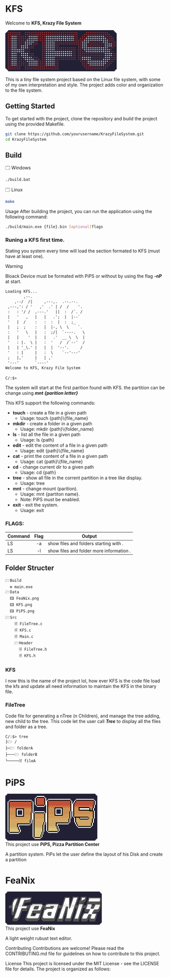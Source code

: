 

# KFS
Welcome to **KFS, Krazy File System**

<img src="Data/KFS.png">

This is a tiny file system project based on the Linux file system, with some of my own interpretation and style. The project adds color and organization to the file system.

## Getting Started

To get started with the project, clone the repository and build the project using the provided Makefile.


```bash
git clone https://github.com/yourusername/KrazyFileSystem.git
cd KrazyFileSystem
```

## Build

🗔 Windows 
```cmd
./build.bat
```
🗔 Linux
```bash
make
```

Usage
After building the project, you can run the application using the following command:

```bash
./build/main.exe {file}.bin [optional]flags
```

### Runing a KFS first time.

Stating you system every time will load the section formated to KFS (must have at least one).

> [!WARNING]
> Bloack Device must be formated with PiPS or without by using the flag **-nP** at start.


```
Loading KFS...
        ,--.
    ,--/  /|     ,---,.  .--.--.
 ,---,': / '   ,'  .' | /  /    '.
 :   : '/ /  ,---.'   ||  :  /`. /
 |   '   ,   |   |   .';  |  |--`
 '   |  /    :   :  :  |  :  ;_
 |   ;  ;    :   |  |-, \  \    `.
 :   '   \   |   :  ;/|  `----.   \
 |   |    '  |   |   .'  __ \  \  |
 '   : |.  \ |   :  '   /  /`--'  /
 |   | '_\.' |   |  |  '--'.     /
 '   : |     |   :  \    `--'---'
 ;   |,'     |   | ,'
 '---'       `----'
Welcome to KFS, Krazy File System

C/:$>
```

The system will start at the first parition found with KFS. the partition can be change using ***mnt {parition letter}***

This KFS support the following commands:

- **touch** - create a file in a given path
  - Usage: touch {path}\\{file_name}
- **mkdir** - create a folder in a given path
  - Usage: mkdir {path}\\{folder_name}
- **ls** - list all the file in a given path
  - Usage: ls {path}
- **edit** - edit the content of a file in a given path
  - Usage: edit {path}\\{file_name}
- **cat** - print the content of a file in a given path
  - Usage: cat {path}\\{file_name}
- **cd** - change current dir to a given path
  - Usage: cd {path}
- **tree** - show all file in the corrent partition in a tree like display.
  - Usage: tree
- **mnt** - change mount (parition).
  - Usage: mnt {partiton name}.
  - Note: PiPS must be enabled.
- **exit** - exit the system.
  - Usage: exit

### FLAGS:

| Command  |  Flag     | Output                                   |
| -------- | :-------: |------------------------------------------|
| LS       | -a        | show files and folders starting with .   |
| LS       | -l        | show files and folder more information . |

## Folder Structer

    🗁Build
      ⚙ main.exe
    🗁Data
      🖽 FeaNix.png
      🖽 KFS.png
      🖽 PiPS.png
    🗁Src
        🗎 FileTree.c
        🗎 KFS.c
        🗎 Main.c 
        🗁Header
          🗎 FileTree.h
          🗎 KFS.h

### KFS

I now this is the name of the project lol, how ever KFS is the code file load the kfs and update all need information to maintain the KFS in the binary file.

### FileTree
Code file for generating a nTree (n Children), and manage the tree adding, new child to the tree.
This code let the user call  ***Tree*** to display all the files and folder as a tree.

```output
C/:$> tree
├🗁 /
├─🗁 folderA
├───🗁 folderB
└─────🗎 fileA
```

# PiPS

<img src="Data/PiPS.png"><br>
This project use **PiPS, Pizza Partition Center**

A partition system. PiPs let the user define the layout of his Disk and create a partition


# FeaNix

<img src="Data/FeaNix.png"><br>
This project use <strong>FeaNix</strong>

A light weight rubust text editor.

Contributing
Contributions are welcome! Please read the CONTRIBUTING.md file for guidelines on how to contribute to this project.


License
This project is licensed under the MIT License - see the LICENSE file for details.
The project is organized as follows:

